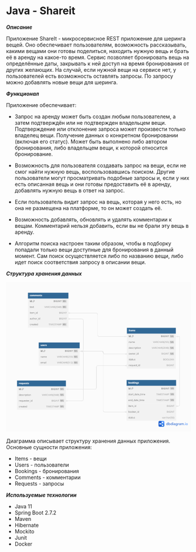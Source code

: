 # **Java - Shareit**

***Описание***

Приложение ShareIt - микросервисное REST приложение для шеринга вещей.
Оно обеспечивает пользователям, возможность рассказывать, какими вещами они готовы поделиться, находить нужную вещь и брать её в аренду на какое-то время.
Сервис позволяет бронировать вещь на определённые даты, закрывать к ней доступ на время бронирования от других желающих. На случай, если нужной вещи на сервисе нет, у пользователей есть возможность оставлять запросы. По запросу можно добавлять новые вещи для шеринга.

***Функционал***

Приложение обеспечивает:

* Запрос на аренду может быть создан любым пользователем, а затем подтверждён или не подтвержден владельцем вещи. Подтверждение или отклонение запроса может произвести только владелец вещи. Получение данных о конкретном бронировании (включая его статус). Может быть выполнено либо автором бронирования, либо владельцем вещи, к которой относится бронирование.

* Возможность для пользователя создавать запрос на вещи, если не смог найти нужную вещь, воспользовавшись поиском. Другие пользователи могут просматривать подобные запросы и, если у них есть описанная вещь и они готовы предоставить её в аренду, добавлять нужную вещь в ответ на запрос.

* Если пользователь видит запрос на вещь, которая у него есть, но она не размещена на платформе, то он может создать её.

* Возможность добавлять, обновлять и удалять комментарии к вещам. Комментарий нельзя добавить, если вы не брали эту вещь в аренду.

* Алгоритм поиска настроен таким образом, чтобы в подборку попадали только вещи доступные для бронирования в данный момент. Сам поиск осуществляется либо по названию вещи, либо идет поиск соответствия запросу в описании вещи.

***Структура хранения данных***

![er-diagram](er_diagram_shareit.png)

Диаграмма описывает структуру хранения данных приложения. Основные сущности приложения:
* Items - вещи
* Users - пользователи
* Bookings - бронирования
* Comments - комментарии
* Requests - запросы

***Используемые технологии***

* Java 11
* Spring Boot 2.7.2
* Maven
* Hibernate
* Mockito
* Junit 
* Docker
